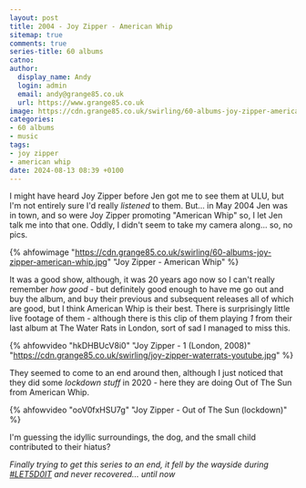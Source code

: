 ```yaml
---
layout: post
title: 2004 - Joy Zipper - American Whip
sitemap: true
comments: true
series-title: 60 albums
catno:
author:
  display_name: Andy
  login: admin
  email: andy@grange85.co.uk
  url: https://www.grange85.co.uk
image: https://cdn.grange85.co.uk/swirling/60-albums-joy-zipper-american-whip.jpg
categories:
- 60 albums
- music
tags:
- joy zipper
- american whip
date: 2024-08-13 08:39 +0100
---
```

I might have heard Joy Zipper before Jen got me to see them at ULU, but I'm not entirely sure I'd really _listened_ to them. But... in May 2004 Jen was in town, and so were Joy Zipper promoting "American Whip" so, I let Jen talk me into that one. Oddly, I didn't seem to take my camera along... so, no pics.

{% ahfowimage "https://cdn.grange85.co.uk/swirling/60-albums-joy-zipper-american-whip.jpg" "Joy Zipper - American Whip" %}

It was a good show, although, it was 20 years ago now so I can't really remember _how good_ - but definitely good enough to have me go out and buy the album, and buy their previous and subsequent releases all of which are good, but I think American Whip is their best. There is surprisingly little live footage of them - although there is this clip of them playing _1_ from their last album at The Water Rats in London, sort of sad I managed to miss this.

{% ahfowvideo "hkDHBUcV8i0" "Joy Zipper - 1 (London, 2008)" "https://cdn.grange85.co.uk/swirling/joy-zipper-waterrats-youtube.jpg" %}

They seemed to come to an end around then, although I just noticed that they did some _lockdown stuff_ in 2020 - here they are doing Out of The Sun from American Whip.

{% ahfowvideo "ooV0fxHSU7g" "Joy Zipper - Out of The Sun (lockdown)" %}

I'm guessing the idyllic surroundings, the dog, and the small child contributed to their hiatus?

_Finally trying to get this series to an end, it fell by the wayside during [#LET5D0IT](/swirling/category/let5d0it/) and never recovered... until now_
